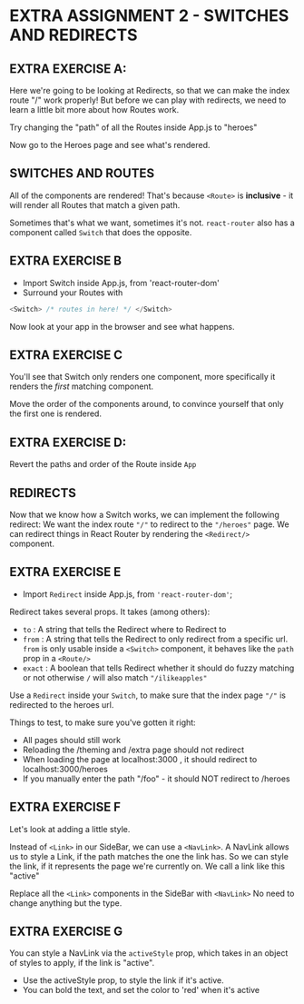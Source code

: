# EXTRA ASSIGNMENT 2 - SWITCHES AND REDIRECTS

## EXTRA EXERCISE A:
Here we're going to be looking at Redirects, so that we can make the
index route "/" work properly!
But before we can play with redirects, we need to learn a little
bit more about how Routes work.

Try changing the "path" of all the Routes inside App.js to "heroes"

Now go to the Heroes page and see what's rendered.

## SWITCHES AND ROUTES
All of the components are rendered!
That's because `<Route>` is **inclusive** - it will render
all Routes that match a given path.

Sometimes that's what we want, sometimes it's not.
`react-router` also has a component called `Switch` that does
the opposite.

## EXTRA EXERCISE B

- Import Switch inside App.js, from 'react-router-dom'
- Surround your Routes with 
```js
<Switch> /* routes in here! */ </Switch>
```

Now look at your app in the browser and see what happens.

## EXTRA EXERCISE C
You'll see that Switch only renders one component, more specifically it renders
the *first* matching component.

Move the order of the components around, to convince yourself
that only the first one is rendered.

## EXTRA EXERCISE D:
Revert the paths and order of the Route inside `App`

## REDIRECTS
Now that we know how a Switch works, we can implement the following redirect:
We want the index route `"/"` to redirect to the `"/heroes"` page.
We can redirect things in React Router by rendering the `<Redirect/>` component.

## EXTRA EXERCISE E

- Import `Redirect` inside App.js, from `'react-router-dom'`;

Redirect takes several props. It takes (among others):

 - `to` : A string that tells the Redirect where to Redirect to
 - `from` : A string that tells the Redirect to only redirect from a specific url.
  `from` is only usable inside a `<Switch>` component, it behaves like the `path` prop in a `<Route/>`
 - `exact` : A boolean that tells Redirect whether it should do fuzzy matching or not
    otherwise `/` will also match `"/ilikeapples"`

Use a `Redirect` inside your `Switch`, to make sure that the index page `"/"` is redirected to the heroes url.

Things to test, to make sure you've gotten it right:

  - All pages should still work
  - Reloading the /theming and /extra page should not redirect
  - When loading the page at localhost:3000 , it should redirect to localhost:3000/heroes
  - If you manually enter the path "/foo" - it should NOT redirect to /heroes

## EXTRA EXERCISE F
Let's look at adding a little style.

Instead of `<Link>` in our SideBar, we can use a `<NavLink>`.
A NavLink allows us to style a Link, if the path matches the one the link
has. So we can style the link, if it represents the page we're currently on.
We call a link like this "active"

Replace all the `<Link>` components in the SideBar with `<NavLink>`
No need to change anything but the type.

## EXTRA EXERCISE G

You can style a NavLink via the `activeStyle` prop, which takes in an object of styles to apply,
if the link is "active".

- Use the activeStyle prop, to style the link if it's active.
- You can bold the text, and set the color to 'red' when it's active

